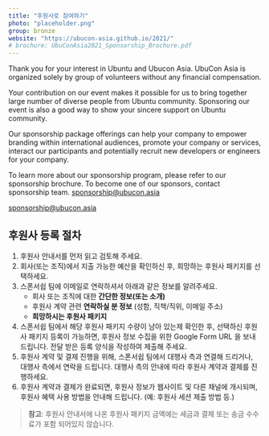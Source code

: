 ```yaml
---
title: "후원사로 참여하기"
photo: "placeholder.png"
group: bronze
website: "https://ubucon-asia.github.io/2021/"
# brochure: UbuConAsia2021_Sponsorship_Brochure.pdf 
---
```

Thank you for your interest in Ubuntu and Ubucon Asia. UbuCon Asia is organized solely by group of volunteers without any financial compensation. 

Your contribution on our event makes it possible for us to bring together large number of diverse people from Ubuntu community. Sponsoring our event is also a good way to show your sincere support on Ubuntu community.

Our sponsorship package offerings can help your company to empower branding within international audiences, promote your company or services, interact our participants and potentially recruit new developers or engineers for your company.

To learn more about our sponsorship program, please refer to our sponsorship brochure.
To become one of our sponsors, contact sponsorship team. sponsorship@ubucon.asia

sponsorship@ubucon.asia

## 후원사 등록 절차
1. 후원사 안내서를 먼저 읽고 검토해 주세요.
2. 회사(또는 조직)에서 지출 가능한 예산을 확인하신 후, 희망하는 후원사 패키지를 선택하세요.
3. 스폰서쉽 팀에 이메일로 연락하셔서 아래과 같은 정보를 알려주세요.
    - 회사 또는 조직에 대한 **간단한 정보(또는 소개)**
    - 후원사 계약 관련 **연락하실 분 정보** (성함, 직책/직위, 이메일 주소)
    - **희망하시는 후원사 패키지** 
4. 스폰서쉽 팀에서 해당 후원사 패키지 수량이 남아 있는제 확인한 후, 선택하신 후원사 패키지 등록이 가능하면, 후원사 정보 수집을 위한 Google Form URL 을 보내 드립니다. 전달 받은 등록 양식을 작성하여 제출해 주세요.
5. 후원사 계약 및 결제 진행을 위해, 스폰서쉽 팀에서 대행사 측과 연결해 드리거나, 대행사 측에서 연락을 드립니다. 대행사 측의 안내에 따라 후원사 계약과 결제를 진행하세요.
6. 후원사 계약과 결제가 완료되면, 후원사 정보가 웹사이트 및 다른 채널에 개시되며, 후원사 혜택 사용 방법을 안내해 드립니다. (예: 후원사 세션 제출 방법 등.)

> **참고**: 후원사 안내서에 나온 후원사 패키지 금액에는 세금과 결제 또는 송금 수수료가 포함 되어있지 않습니다.